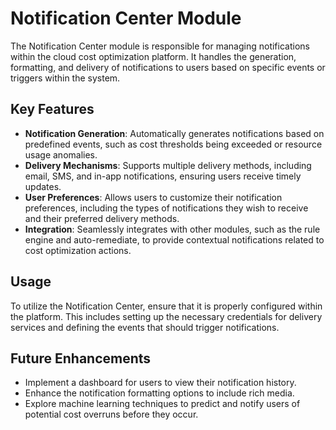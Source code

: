 # Notification Center Module

The Notification Center module is responsible for managing notifications within the cloud cost optimization platform. It handles the generation, formatting, and delivery of notifications to users based on specific events or triggers within the system.

## Key Features

- **Notification Generation**: Automatically generates notifications based on predefined events, such as cost thresholds being exceeded or resource usage anomalies.
- **Delivery Mechanisms**: Supports multiple delivery methods, including email, SMS, and in-app notifications, ensuring users receive timely updates.
- **User Preferences**: Allows users to customize their notification preferences, including the types of notifications they wish to receive and their preferred delivery methods.
- **Integration**: Seamlessly integrates with other modules, such as the rule engine and auto-remediate, to provide contextual notifications related to cost optimization actions.

## Usage

To utilize the Notification Center, ensure that it is properly configured within the platform. This includes setting up the necessary credentials for delivery services and defining the events that should trigger notifications.

## Future Enhancements

- Implement a dashboard for users to view their notification history.
- Enhance the notification formatting options to include rich media.
- Explore machine learning techniques to predict and notify users of potential cost overruns before they occur.